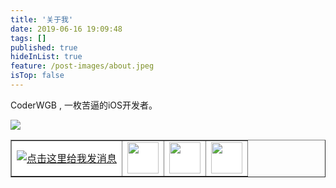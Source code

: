 ```yaml
---
title: '关于我'
date: 2019-06-16 19:09:48
tags: []
published: true
hideInList: true
feature: /post-images/about.jpeg
isTop: false
---
```

CoderWGB , 一枚苦逼的iOS开发者。

![](http://wangguibin.github.io/post-images/1580100127864.jpeg)
<table border="1px" width="400px" > 
	<!-- <tr style="background-color:rgb(255,255,255)">
      <td colSpan="4"  style='text-align:center'>以下是我的联系方式</td>
  </tr> -->
	<tr style="background-color:rgb(255,255,255)">
    		<td>  
					<a target="_blank" href="http://wpa.qq.com/msgrd?v=3&uin=1024732985&site=qq&menu=yes"><img border="0"  style="width=100px; height=100px;" src="https://dss2.bdstatic.com/70cFvnSh_Q1YnxGkpoWK1HF6hhy/it/u=1284224157,185249441&fm=26&gp=0.jpg"  alt="点击这里给我发消息" title="CoderWGB的QQ"/></a>
    		</td>
        <td>
    				<a href="https://www.jianshu.com/u/61a1521e6f8f" title="CoderWGB的简书"> <img src="https://ss2.bdstatic.com/70cFvnSh_Q1YnxGkpoWK1HF6hhy/it/u=2416290654,291619160&fm=27&gp=0.jpg" width="auto" height="50px">  </a>
    		</td>
    <td> 
				<a href="https://juejin.im/user/5a5ca675f265da3e5b32c968" title="CoderWGB的掘金"> <img src="https://ss1.bdstatic.com/70cFuXSh_Q1YnxGkpoWK1HF6hhy/it/u=4161570588,3588676623&fm=27&gp=0.jpg" width="auto" height="50px"> </a>
		</td>
    <td>
    			<a href="https://github.com/WangGuibin" title="CoderWGB的github"> <img src="https://ss1.bdstatic.com/70cFuXSh_Q1YnxGkpoWK1HF6hhy/it/u=4141795614,1697102355&fm=27&gp=0.jpg" width="auto" height="50px"> </a>
    </td>
  </tr>
  </table>



